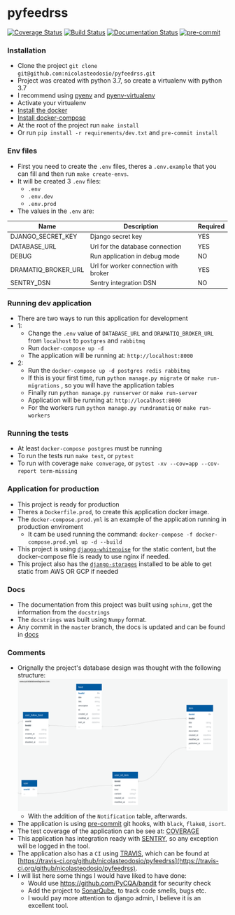 # pyfeedrss

[![Coverage Status](https://coveralls.io/repos/github/nicolasteodosio/pyfeedrss/badge.svg?branch=master)](https://coveralls.io/github/nicolasteodosio/pyfeedrss?branch=master)
[![Build Status](https://travis-ci.org/nicolasteodosio/pyfeedrss.svg?branch=master)](https://travis-ci.org/nicolasteodosio/pyfeedrss)
[![Documentation Status](https://readthedocs.org/projects/pyfeedrss/badge/?version=latest)](https://pyfeedrss.readthedocs.io/en/latest/?badge=latest)
[![pre-commit](https://img.shields.io/badge/pre--commit-enabled-brightgreen?logo=pre-commit&logoColor=white)](https://github.com/pre-commit/pre-commit)

### Installation ###
* Clone the project `git clone git@github.com:nicolasteodosio/pyfeedrss.git`
* Project was created with python 3.7, so create a virtualenv with python 3.7
* I recommend using [pyenv](https://github.com/pyenv/pyenv-installer) and [pyenv-virtualenv](https://github.com/pyenv/pyenv-virtualenv#installation)
* Activate your virtualenv
* [Install the docker](https://docs.docker.com/install/linux/docker-ce/ubuntu/#install-using-the-repository)
* [Install docker-compose](https://docs.docker.com/compose/install/#install-compose)
* At the root of the project run `make install`
* Or run `pip install -r requirements/dev.txt` and `pre-commit install`

### Env files ###
* First you need to create the `.env` files, theres a `.env.example` that you can fill and then run `make create-envs`.
* It will be created 3 `.env` files: 
    * `.env`
    * `.env.dev`
    * `.env.prod`   
* The values in the `.env` are:

| Name                      | Description                                                                   | Required  |
| ------------------------- | ----------------------------------------------------------------------------- | --------- |
| DJANGO_SECRET_KEY         | Django secret key                                                             | YES       |
| DATABASE_URL              | Url for the database connection                                               | YES       |
| DEBUG                     | Run application in debug mode                                                 | NO        |
| DRAMATIQ_BROKER_URL       | Url for worker connection with broker                                         | YES       |
| SENTRY_DSN                | Sentry integration DSN                                                        | NO        |

### Running dev application ###
* There are two ways to run this application for development
* 1:
    * Change the `.env` value of `DATABASE_URL` and `DRAMATIQ_BROKER_URL` from `localhost` to `postgres` and `rabbitmq` 
    * Run `docker-compose up -d`
    * The application will be running at: `http://localhost:8000`
* 2:
    * Run the `docker-compose up -d postgres redis rabbitmq`
    * If this is your first time, run `python manage.py migrate` or `make run-migrations`
    , so you will have the application tables
    * Finally run `python manage.py runserver` or `make run-server`
    * Application will be running at: `http://localhost:8000`
    * For the workers run `python manage.py rundramatiq` or `make run-workers`

    
### Running the tests ###
* At least `docker-compose postgres` must be running
* To run the tests run `make test`, or `pytest`
* To run with coverage `make converage`, or `pytest -xv --cov=app --cov-report term-missing`

### Application for production ###
* This project is ready for production
* Theres a `Dockerfile.prod`, to create this application docker image.
* The `docker-compose.prod.yml` is an example of the application running in production enviroment
    * It cam be used running the command: `docker-compose -f docker-compose.prod.yml up -d --build`
* This project is using [`django-whitenoise`](http://whitenoise.evans.io/en/stable/index.html) for the static content,
 but the docker-compose file is ready to use nginx if needed.
* This project also has the [`django-storages`](https://django-storages.readthedocs.io/en/latest/)
installed to be able to get static from AWS OR GCP if needed

### Docs ###
* The documentation from this project was built using `sphinx`, get the information from the `docstrings`
* The `docstrings` was built using `Numpy` format.
* Any commit in the `master` branch, the docs is updated and can be found in 
[docs](https://pyfeedrss.readthedocs.io/en/latest)

### Comments ###
* Orignally the project's database design was thought with the following structure:
    ![image](./DB_model.png)
    * With the addition of the `Notification` table, afterwards. 
* The application is using [pre-commit](https://pre-commit.com/) git hooks, with `black`, `flake8`, `isort`.
* The test coverage of the application can be see at: [COVERAGE](https://coveralls.io/github/nicolasteodosio/pyfeedrss) 
* This application has integration ready with [SENTRY](https://sentry.io), so any exception will be logged in the tool.
* The application also has a `CI` using [TRAVIS](https://travis-ci.org/), which can be found at [https://travis-ci.org/github/nicolasteodosio/pyfeedrss](https://travis-ci.org/github/nicolasteodosio/pyfeedrss).
* I will list here some things I would have liked to have done:
    * Would use https://github.com/PyCQA/bandit for security check
    * Add the project to [SonarQube](https://www.sonarqube.org/), to track code smells, bugs etc.
    * I would pay more attention to django admin, I believe it is an excellent tool.